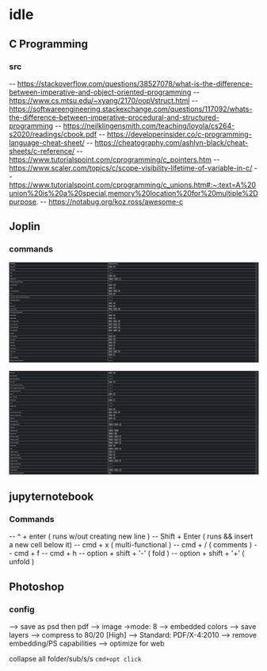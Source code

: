 # idle 
## C Programming
### src
-- https://stackoverflow.com/questions/38527078/what-is-the-difference-between-imperative-and-object-oriented-programming
-- https://www.cs.mtsu.edu/~xyang/2170/oopVstruct.html
-- https://softwareengineering.stackexchange.com/questions/117092/whats-the-difference-between-imperative-procedural-and-structured-programming
-- https://neilklingensmith.com/teaching/loyola/cs264-s2020/readings/cbook.pdf
-- https://developerinsider.co/c-programming-language-cheat-sheet/
-- https://cheatography.com/ashlyn-black/cheat-sheets/c-reference/
-- https://www.tutorialspoint.com/cprogramming/c_pointers.htm
-- https://www.scaler.com/topics/c/scope-visibility-lifetime-of-variable-in-c/
-- https://www.tutorialspoint.com/cprogramming/c_unions.htm#:~:text=A%20union%20is%20a%20special,memory%20location%20for%20multiple%2Dpurpose.
-- https://notabug.org/koz.ross/awesome-c




## Joplin 
### commands
![](../../z/aharo24%202023-02-07%20at%202.29.35%20PM.png)

![](../../z/aharo24%202023-02-07%20at%202.29.51%20PM.png)
















## jupyternotebook
### Commands
--   ^ + enter ( runs w/out creating new line )
--   Shift + Enter ( runs && insert a new cell below it)
--   cmd + x ( multi-functional )
--   cmd + / ( comments )
--   cmd + f
--   cmd + h
--   option + shift + '-' ( fold )
--   option + shift + '+' ( unfold )



## Photoshop
### config
--> save as psd then pdf
--> image ->mode: 8 
--> embedded colors 
--> save layers 
--> compress to 80/20 [High]
--> Standard: PDF/X-4:2010
--> remove embedding/PS capabilities 
--> optimize for web 

collapse all folder/sub/s/s
`cmd+opt click`


